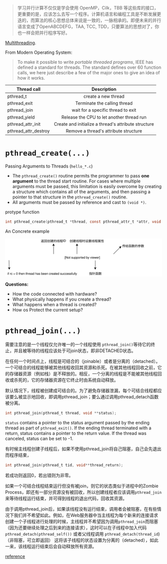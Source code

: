 > 学习并行计算不仅仅是学会使用 OpenMP，Cilk，TBB 等这些库的接口，更重要的是，应该怎么去写一个程序。计算机语言和编程工具是不断发展更迭的，而算法的核心思想总体来说是一致的，一脉相承的。即便未来的并行语言变成了OpenABCDEFG，TAA, TCC, TDD，只要算法的思想对了，你也一样会把并行程序写好。


[Multithreading](https://complicatedphenomenon.github.io/2019/04/21/Multithreading/).

From Modern Operating System:

> To make it possible to write *portable threaded programs*, IEEE has defined a standard for threads. The standard defines over 60 function calls, we here just describe a few of the major ones
to give an idea of how it works.

| Thread call             |Description |
|--                       |:--:            |
|pthread_t                | create a new thread|
|pthread_exit             | Terminate the calling thread|
|pthread_join             | wait for a specific thread to exit|
|pthread_yield            | Release the CPU to let another thread run|
|pthread_attr_init        | Create and initialize a thread's attribute structure|
|pthread_attr_destroy     | Remove a thread's attribute structure|

# `pthread_create(...)`
Passing Arguments to Threads (`hello_*.c`)
* The `pthread_create()` routine permits the programmer to pass **one argument** to the thread start routine. For cases where multiple arguments must be passed, this limitation is easily overcome by creating a structure which contains all of the arguments, and then passing a pointer to that structure in the `pthread_create()` routine.
* All arguments must be passed by reference and cast to `(void *)`.

protype function
```c
int pthread_create(pthread_t *thread, const pthread_attr_t *attr, void *(*start_routine) (void *), void *arg); //pthread_t is the data type used to uniquely identify a thread
```

An Concrete example

![](pthread.svg)



**Questions:**
* How the code connected with hardware?
* What physically happens if you create a thread?
* What happens when a thread is created?
* How os Protect the current setup?

# `pthread_join(...)`

需要注意的是一个线程仅允许唯一的一个线程使用 `pthread_join()`等待它的终止，并且被等待的线程应该处于可join状态，即非DETACHED状态。

在任何一个时间点上，线程是可结合的（joinable）或者是分离的（detached）。一个可结合的线程能够被其他线程收回其资源和杀死。在被其他线程回收之前，它的存储器资源（例如栈）是不释放的。相反，一个分离的线程是不能被其他线程回收或杀死的，它的存储器资源在它终止时由系统自动释放。

默认情况下，线程被创建成可结合的。为了避免存储器泄漏，每个可结合线程都应该要么被显示地回收，即调用pthread_join；要么通过调用pthread_detach函数被分离。

```c
int pthread_join(pthread_t thread, void **status);
```


`status` contains a pointer to the status argument passed by the ending thread as part of `pthread_exit()`. If the ending thread terminated with a return, status contains a pointer to the return value. If the thread was canceled, status can be set to -1.


有时候主线程创建子线程后，如果不使用pthread_join将自己阻塞，自己会先退出而程序结束，
```c
int pthread_join(pthread_t tid, void**thread_return);
```
若成功则返回0，若出错则为非零。

如果一个可结合线程结束运行但没有被join，则它的状态类似于进程中的Zombie Process，即还有一部分资源没有被回收，所以创建线程者应该调用`pthread_join`来等待线程运行结束，并可得到线程的退出代码，回收其资源。

由于调用pthread_join后，如果该线程没有运行结束，调用者会被阻塞，在有些情况下我们并不希望如此。例如，在Web服务器中当主线程为每个新来的连接请求创建一个子线程进行处理的时候，主线程并不希望因为调用`pthread_join`而阻塞（因为还要继续处理之后到来的连接请求），这时可以在子线程中加入代码`pthread_detach(pthread_self())` 或者父线程调用 `pthread_detach(thread_id`)（非阻塞，可立即返回）
这将该子线程的状态设置为分离的（detached），如此一来，该线程运行结束后会自动释放所有资源。

[reference](https://cloud.tencent.com/developer/article/1392916)
